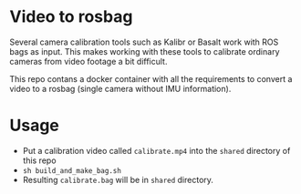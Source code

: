 # Video to rosbag
Several camera calibration tools such as Kalibr or Basalt work with ROS bags as input.
This makes working with these tools to calibrate ordinary cameras from video footage
a bit difficult. 

This repo contans a docker container with all the requirements to convert a video
to a rosbag (single camera without IMU information).

# Usage
-  Put a calibration video called `calibrate.mp4` into the `shared` directory of this repo
- `sh build_and_make_bag.sh`
- Resulting `calibrate.bag` will be in `shared` directory.
